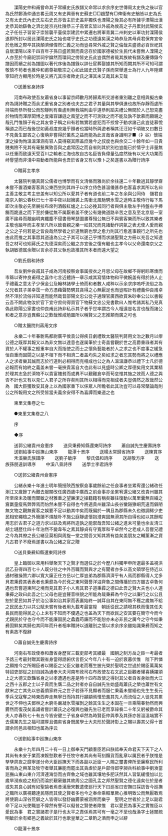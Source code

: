 <!-- { "loadSidebar": true } -->
　　溧陽史仲和甫嘗命其子常續史氏族譜又命常以求余序史世傳周太史佚之後以官為氏然鄭漁仲通志畧云周又有史興晉有史蘇史□□趙楚有□俾衞有史鰌皆以史為氏又有太史氏內史氏左右史氏亦皆主於史盖非獨佚也溧陽之後其必有所據乎溧陽出漢史恭其始繇魯之濟北徙京兆杜陵恭三子高曾玄皆以外戚為侯高之子丹累封武陽侯玄之子任任子習習子崇皆襲平臺侯崇建武中累遷右將軍青冀二州剌史以軍功封溧陽侯遂即所封以居此溧陽史氏之始也嗟乎史氏之功德遠矣漢之時恭及其母貞君保育宣帝於危微之際卒其挾顛濟傾偉然仁義之功而豈尋常外戚之賢之倫哉夫盛德必百世祀其自居溧陽以來千四百年子孫日盛若賢而貴忠存於國家德被於生民代未嘗無人溧陽之人亦至於今廟祀崇祠宇巋然而環祠之傍皆史氏此豈偶然者哉其族故有譜及慶傳錄今譜因而續之前為譜圖以著代序後為譜錄以詳仕宦葬娶據其所知而闕其所不可知可謂敬慎不苟者也推仲和甫尊祖敬宗之心如此固史氏賢子孫而常舉進士為行人九年陞建寧知府方顯用於時是又將亢其宗者歟史氏之澤其未艾哉其未艾哉 

　　○送蕭省身詩序 

　　河南布政使吾友蕭省身以事留京師數月將歸素所交游者重別離之意相與擬古樂府為謌詩贈之而余尤重省身之別者也夫古之君子其量與其學俱進也故所存靜而虗所持端而恭所發公而恕靜則有飬虗則無我端則由乎道恭則蹈夫禮公無間於人己恕克盡於物情而渾厚閎博之度雍容謙遜之風望之而不可測效之而不能及孰不歆慕而願親之哉孔門惟顏子有之其友曾子稱之曰有若無實若虗犯而不挍曾子動求諸己此豈徒慕悅稱道之而已哉後世如黃叔度庶幾乎顏者也當時所與遊者稱其汪汪如千頃陂又曰數日不見黃生鄙吝之心復萌非嘗得於薰炙之益而能為此言哉省身識明才■〈衤谷〉懷端潔之操恂恂溫溫渾涵有容人莫得窺其際盖庶幾今之叔度也與余交二十餘年如一日貴賤夷險不見其有毫髮異致吾與之處常因之而自省則其於別也豈能已於情乎士非量無以任重而致遠天受百川之輸者江海也故自古名臣皆負偉量弘度然後有以光大功業而峙譽望而非淺中易動者所能與也吾於省身又有以豫卜之矣遂書以為贈行詩序 

　　○贈蔣主孝序 

　　太醫院判儀真蔣公儒者也博學而有文清脩而雅尚於余往還二十年數過其靜學齋未嘗不置酒樂客客與公東西坐則其四子以序立侍色甚溫儀甚恭也客喜求其所以名曰主善主敬主考主忠盖有以知公所以愛其子者有道也前二年之冬余與公同侍　儲君自南京入朝公春秋已七十率中夜以起擁裘上馬衝北風馳騁氷雪之途時主敬侍行每下馬即次主敬必先至展拉布席列酒殽紅爐之上公必挽其同行者與俱主敬左手持盤右手捧觴而跪進之而下至於傔從無不属厭者盖不使公有幾微道路辛苦之意及至北京居一室廣不踰尋而靚幽明爽纖塵不侵書冊琴瑟圖畫尊殂公無日不與賓客樂而所以致其樂者主敬也踰年而主孝至凡所以致飬親之樂一如其兄而見諸動作詞氣之表尤使人愛而親之公之子何若是之皆良哉然學者之於道無窮也學之愈力則其行愈進事親行之所先也由此而推之其事眾其道遠為公之子其可以遂己乎博而求諸聖賢之方冊以充吾之知達吾之材可也矧蔣氏之先德深矣而公繼之亦宜後之復有繼也主孝今以父命還南京父之執胡敏德属余贈以言余亦其父執也故推其所本者而遠大望之 

　　○劉氏倡和詩序 

　　吾友劉仲良甫其子咸為河南按察僉事属授衣之月思父母在故鄉不得躬眎寒燠而市緜以寄仲良甫得之喜作七言近體詩一章示咸其寫情体物和平微婉盖有得於詩人止乎禮義之意太子少保金公及翰林諸學士倚而和者數人咸稡以示余求序嗚呼流俗之為父兄者其子弟幸霑一命方憑藉聲勢騁其貪得之心無厭足也而豈暇計有禮義仲良甫卓然不滓於流俗非知道而能然哉昔邵陽文忠公從子通理官廣西欲買朱砂奉公公以書報云吾不闕此物汝於官下宜守庶何得買官下物蘇文忠公見書歎曰人惟考諸其私乃見真偽此歐陽公家書也仲良甫此詩非私示其子者乎世率謂古今人相遠豈名言也哉而諸公和者之意亦豈異蘇公之歎哉惟咸勉圖所以稱賢父之志推類而廣之可也 

　　○贈太醫院判蔣用文序 

　　永樂二十年春駙馬都尉廣平侯袁公得疾日劇禮致太醫院判蔣用文治之數月以瘳公德之既厚其報又以為非文無以達意也遂属筆於士奇盖嘗觀於世之高爵重祿者其有資於人不權事之輕重率自大而指使之而士之懷負藝能者於人之求之也不度事之緩急恒自重而固閟之以是不相下而不相濟二者盖均失之矣如求之者忘其勢而將之以禮應人之求者樂其誠而志於行道則必相得而克相成也公之為人溫溫謙恭以禮下士凡於德必報而有始終之義盖未嘗一毫挾貴富自大也此有以見盛時公卿之厚德矣用文其業精於理其志急於濟物不以貴富賤貧而或異不以艱難倉卒而苟怠惟其施之效而人德之與否不計也又有以見仁人君子之所存矣則其所以相得而克相成者夫豈偶然之故哉然公為　國大臣獲致安其身上以為國家重下以係眾人所瞻者此其功豈可以尋常槩論哉則公之所報用文之所受皆當夫義余安得不為喜譚而樂道之也 

　　東里文集卷之七 

　　●東里文集卷之八 

　　序 

　　◆序 

　　送郭公緒貴州僉憲序 
　　送貝秉彛知縣還東阿詩序 
　　蕭自誠先生慶壽詩序 
　　送劉給事中廵撫山東序 
　　龍潭十景序 
　　送楊太常歸省詩序 
　　送陳賞序 
　　禾溪樂氏族譜序 
　　送劉子敏序 
　　黎氏倡和詩序 
　　送胡敬方序 
　　送族孫朋遠訓導序 
　　中溪八景詩序 
　　送學士李君詩序 

　　○送郭公緒貴州僉憲序 

　　公緒永樂十年進士明年簡授陝西按察僉事歲餘前之任僉事者坐累宥還公緒改任淛江又歲餘丁內艱去服闋改任廣西歲中廣西之前僉事亦坐累宥還公緒又改貴州雖其所至席未及暖而闓敏之材雅重之望廉潔之操籍籍有稱矣雖往復動以萬里囊無百緍之齎羸童瘦馬弊弊焉而怡然未嘗不自得也今將適貴州雖深山長谷蠻谿獠峒荒遠而僻陋無文物之觀無賓客之娛要不足以動其中矣而既偏於一隅且為郡縣未久也徵調稀少吏民相安繩檢之外簡牘不煩敲朴不施公庭靜虗懷抱澄爽固無滑其所自得也如以其餘暇用志於古君子之道力求以跍及焉將所造孰之能禦哉吾知公緒之進未可量也余友清江胡士璉歷仕四十年泊然不變韋布之素其靜貞有守寬厚和平卓然今之老成人吾嘗兄禮之今為其僚之長公緒旦莫相與周旋一堂之間吾又知其將有益矣盖朋友之輔薰漸之資凡古君子不廢焉遂書以為公緒之官之贈 

　　○送貝秉彛知縣還東阿詩序 

　　皇上臨御以來用科舉聚天下之賢才而選任之於今歷八科獨甲申所選最多盖視洪武乙丑得四百七十人既分往之中外百職而賢與才之有聞者亦多以高文碩學在侍近以通材雅操贊六卿以寬大廉正任方岳以仁厚豈弟為郡縣濟濟乎有人焉而郡縣得人尤多貝君秉彛其表表者也秉彛為今於兗之東阿聲譽洋溢齊魯之間傳播於四方雖古卓魯何遇也吾嘗道東阿之境而見其君子小人焉其君子道秉彛之德曰此吾之賢大夫也小人道秉彛之政曰此吾之仁父母也是豈聲音咲貌之所能為哉秉彛為今守之以廉行之以公且恕於愛民如其子於治公事如治其家而表裏始終一誠耳自其在東阿無不穫之歲無不給之民民出力以共公賦未嘗有後者用九載考最當陞　朝廷從民之請增其秩而復其任夫長民而能得民之心上未有不知而不優遇之也盖為天下而欲民之安其要在簡守今而今尤親民於守也守今而不能廉固民之蟊蠹苟廉而不能恕亦未必非民之厲今之守今如秉彛固鮮矣其歸也其同年而升者相率贈詩以道離別之情以求余序余雖始識秉彛而知之有素故不復辭 

　　○蕭自誠先生慶壽詩序 

　　河南右布政使泰和蕭省身歷官三載吏部考其績最　國朝之制方岳之臣一考最者予誥三考最封贈其親省身當得誥俯伏言臣父今年八十有一迫於衰暮伏惟　陛下矜憐之願推今之所賜臣者以賜臣之父臣父雖老而穫生披光榮於聖明之世過於賜臣萬萬矣　特詔吏部從之封自誠為通奉大夫河南布政司右布政使左右文武之臣觀者懽喜踴躍頌上之大德又歆豔省身之以孝遭遇也差是時十四布政使之得封其父者自省身始而大江之西十五郡之士以子貴而生膺二品之封者亦自自誠先生始盛哉蕭氏之榮也蕭世有文獻宋之亡其先以忠義僨家終元之世子若孫不見顯者而服仁秉義未嘗絕也先生生長元季兵戈寇奪之時東西奔走無寧日而持其行顓顓焉惟恐羞其先人而流俗之人徒見其累世之不伸也夫鄧林之木窮冬嚴凝氷雪摧剝之餘其生生之本固在一旦乘陽春勃然而興欝然而復茂矣盖識者嘗計蕭氏之必復興也雖先生已老而享祿飬二十年又躬被爵命其夫人亦春秋七十有五今皆安徤三子省身卓然為時賢臣仲與季及其孫亦皆溫溫端實不去儒業先生之福可謂厚且備矣省身既属學士大夫形於聲詩彰上之賜以壽其父得十首謂余同邑且相知也属為序云 

　　○送劉給事中廵撫山東序 

　　永樂十九年四月二十有一日上御奉天門顧羣臣若曰朕祗奉天命君天下天下之人其尚有未安于業而凍餒愁歎者乎任牧守者其尚有苛刻黷貨而亂章以厲民者乎朕惟是孳孳夙夜之靡寧遂分命大臣廵撫天下而各副以近臣一人賜之璽書俾所至廉察民所利害而為之興革及牧守者舉其廉能而罷出其貪虐於是戶部侍郎李昶兵科給事中劉渙當廵撫山東山東介河濟連海岱而古齊魯之域也雖其壤地多肥沃然其人習氣緩慢加以比歲旱澇疾疫之相仍而淪於艱窘雖其故周公之國孔孟之邦然聖賢之德化遠矣仕於是者或失其良心誠有如聖諭者焉昔漢唐宋數遣使廵行天下曰廵省曰安撫曰採訪皆今廵撫之職所以廣視聽達民隱而其使之賢者多也今之奉命乘軺單厥心推明致公而無厭斁焉將使窮山深谷荒僻之人皆得以發舒幽欝蒙被涵育而樂乎　聖明之世者於上足以副君命下足以光使職豈不偉然有譽可以儗昔之賢使者歟惟　君以愛民為事天之實惟臣以愛民為事　君之實諸君子是行也太平之責係焉其可有一毫之不至也哉渙字士拯闓疏明敏於余有鄉邑之義故於其行也歌皇華之二章酌之酒而申之以辭 

　　○龍潭十景序 

